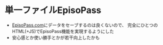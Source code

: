 <h1>単一ファイルEpisoPass</h1>

<ul>
  <li><a href="http://EpisoPass.com/">EpisoPass.com</a>にデータをセーブするのは良くないので、
    完全にひとつのHTML(+JS)でEpisoPass機能を実現するようにした</li>
  <li>安心感とか使い勝手とかが若干向上したかも</li>
</ul>
